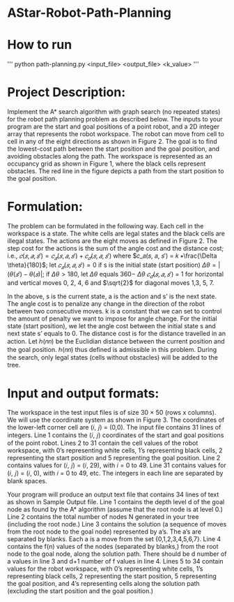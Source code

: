 # AStar-Robot-Path-Planning
# How to run
'''
python path-planning.py <input_file> <output_file> <k_value>
'''

# Project Description: 
Implement the A* search algorithm with graph search (no repeated states) for the robot path planning problem as described below. The inputs to your program are the start and goal positions of a point robot, and a 2D integer array that represents the robot workspace. The robot can move from cell to cell in any of the eight directions as shown in Figure 2. The goal is to find the lowest-cost path between the start position and the goal position, and avoiding obstacles along the path. The workspace is represented as an occupancy grid as shown in Figure 1, where the black cells represent obstacles. The red line in the figure depicts a path from the start position to the goal position.

# Formulation: 
The problem can be formulated in the following way. Each cell in the workspace is a state. The white cells are legal states and the black cells are illegal states. The actions are the eight moves as defined in Figure 2. The step cost for the actions is the sum of the angle cost and the distance cost; i.e.,
$𝑐(𝑠, 𝑎, 𝑠′) = 𝑐_𝑎(𝑠, 𝑎, 𝑠′) + 𝑐_𝑑(𝑠, 𝑎, 𝑠′)$
where
$𝑐_𝑎(𝑠, 𝑎, 𝑠′) = 𝑘 ∗\frac{\Delta \theta}{180}$; let $𝑐_𝑎(𝑠, 𝑎, 𝑠′) = 0$ if s is the initial state (start position)
$\Delta \theta= |(\theta(𝑠′)− \theta(𝑠)|$; if $\Delta \theta > 180$, let $\Delta \theta$ equals 360− $\Delta \theta$
$𝑐_𝑑(𝑠, 𝑎, 𝑠′)$ = 1 for horizontal and vertical moves 0, 2, 4, 6 and $\sqrt{2}$ for diagonal moves 1,3, 5, 7.

In the above, s is the current state, a is the action and s’ is the next state. The angle cost is to penalize any change in the direction of the robot between two consecutive moves. k is a constant that we can set to control the amount of penalty we want to impose for angle change. For the initial state (start position), we let the angle cost between the initial state s and next state s’ equals to 0. The distance cost is for the distance travelled in an action. Let ℎ(𝑛𝑛) be the Euclidian distance between the current position and the goal position. ℎ(𝑛𝑛) thus defined is admissible in this problem. During the search, only legal states (cells without obstacles) will be added to the tree.

# Input and output formats: 
The workspace in the test input files is of size 30 × 50 (rows x columns). We will use the coordinate system as shown in Figure 3. The coordinates of the lower-left corner cell are (𝑖, 𝑗) = (0,0). The input file contains 31 lines of integers. Line 1 contains the (𝑖, 𝑗) coordinates of the start and goal positions of the point robot. Lines 2 to 31 contain the cell values of the robot workspace, with 0’s representing white cells, 1’s representing black cells, 2 representing the start position and 5 representing the goal position. Line 2 contains values for (𝑖, 𝑗) = (𝑖, 29), with 𝑖 = 0 to 49. Line 31 contains values for (𝑖, 𝑗) = (𝑖, 0), with 𝑖 = 0 to 49, etc. The integers in each line are separated by blank spaces.

Your program will produce an output text file that contains 34 lines of text as shown in Sample Output file. Line 1 contains the depth level d of the goal node as found by the A* algorithm (assume that the root node is at level 0.) Line 2 contains the total number of nodes N generated in your tree (including the root node.) Line 3 contains the solution (a sequence of moves from the root node to the goal node) represented by a’s. The a’s are separated by blanks. Each a is a move from the set {0,1,2,3,4,5,6,7}. Line 4 contains the f(n) values of the nodes (separated by blanks,) from the root node to the goal node, along the solution path. There should be d number of a values in line 3 and d+1 number of f values in line 4. Lines 5 to 34 contain values for the robot workspace, with 0’s representing white cells, 1’s representing black cells, 2 representing the start position, 5 representing the goal position, and 4’s representing cells along the solution path (excluding the start position and the goal position.)
